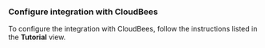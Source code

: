 ### Configure integration with CloudBees

To configure the integration with CloudBees, follow the instructions listed in the **Tutorial** view.

